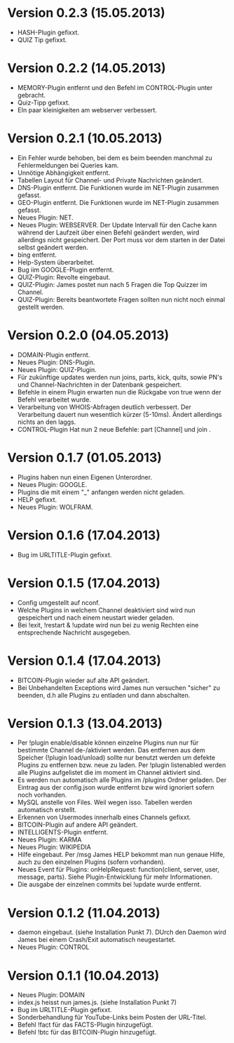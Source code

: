 # Version 0.2.3 (15.05.2013)
* HASH-Plugin gefixxt.
* QUIZ Tip gefixxt.

# Version 0.2.2 (14.05.2013)
* MEMORY-Plugin entfernt und den Befehl im CONTROL-Plugin unter gebracht.
* Quiz-Tipp gefixxt.
* EIn paar kleinigkeiten am webserver verbessert.

# Version 0.2.1 (10.05.2013)
* Ein Fehler wurde behoben, bei dem es beim beenden manchmal zu Fehlermeldungen bei Queries kam.
* Unnötige Abhängigkeit entfernt.
* Tabellen Layout für Channel- und Private Nachrichten geändert.
* DNS-Plugin entfernt. Die Funktionen wurde im NET-Plugin zusammen gefasst.
* GEO-Plugin entfernt. Die Funktionen wurde im NET-Plugin zusammen gefasst.
* Neues Plugin: NET.
* Neues Plugin: WEBSERVER. Der Update Intervall für den Cache kann während der Laufzeit über einen Befehl geändert werden, wird allerdings nicht gespeichert. Der Port muss vor dem starten in der Datei selbst geändert werden.
* bing entfernt.
* Help-System überarbeitet.
* Bug iim GOOGLE-Plugin entfernt.
* QUIZ-Plugin: Revolte eingebaut.
* QUIZ-Plugin: James postet nun nach 5 Fragen die Top Quizzer im Channel.
* QUIZ-Plugin: Bereits beantwortete Fragen sollten nun nicht noch einmal gestellt werden.

# Version 0.2.0 (04.05.2013)
* DOMAIN-Plugin entfernt.
* Neues Plugin: DNS-Plugin.
* Neues Plugin: QUIZ-Plugin.
* Für zukünftige updates werden nun joins, parts, kick, quits, sowie PN's und Channel-Nachrichten in der Datenbank gespeichert.
* Befehle in einem Plugin erwarten nun die Rückgabe von true wenn der Befehl verarbeitet wurde.
* Verarbeitung von WHOIS-Abfragen deutlich verbessert. Der Verarbeitung dauert nun wesentlich kürzer (5-10ms). Ändert allerdings nichts an den laggs.
* CONTROL-Plugin Hat nun 2 neue Befehle: part [Channel] und join <Channel>.

# Version 0.1.7 (01.05.2013)
* Plugins haben nun einen Eigenen Unterordner.
* Neues Plugin: GOOGLE.
* Plugins die mit einem "_" anfangen werden nicht geladen.
* HELP gefixxt.
* Neues Plugin: WOLFRAM.

# Version 0.1.6 (17.04.2013)
* Bug im URLTITLE-Plugin gefixxt.

# Version 0.1.5 (17.04.2013)
* Config umgestellt auf nconf.
* Welche Plugins in welchem Channel deaktiviert sind wird nun gespeichert und nach einem neustart wieder geladen.
* Bei !exit, !restart & !update wird nun bei zu wenig Rechten eine entsprechende Nachricht ausgegeben.

# Version 0.1.4 (17.04.2013)
* BITCOIN-Plugin wieder auf alte API geändert.
* Bei Unbehandelten Exceptions wird James nun versuchen "sicher" zu beenden, d.h alle Plugins zu entladen und dann abschalten.

# Version 0.1.3 (13.04.2013)
* Per !plugin enable/disable können einzelne Plugins nun nur für bestimmte Channel de-/aktiviert werden. Das entfernen aus dem Speicher (!plugin load/unload) sollte nur benutzt werden um defekte Plugins zu entfernen bzw. neue zu laden. Per !plugin listenabled werden alle Plugins aufgelistet die im moment im Channel aktiviert sind.
* Es werden nun automatisch alle Plugins im /plugins Ordner geladen. Der Eintrag aus der config.json wurde entfernt bzw wird ignoriert sofern noch vorhanden.
* MySQL anstelle von Files. Weil wegen isso. Tabellen werden automatisch erstellt.
* Erkennen von Usermodes innerhalb eines Channels gefixxt.
* BITCOIN-Plugin auf andere API geändert.
* INTELLIGENTS-Plugin entfernt.
* Neues Plugin: KARMA
* Neues Plugin: WIKIPEDIA
* Hilfe eingebaut. Per /msg James HELP bekommt man nun genaue Hilfe, auch zu den einzelnen Plugins (sofern vorhanden).
* Neues Event für Plugins: onHelpRequest: function(client, server, user, message, parts). Siehe Plugin-Entwicklung für mehr Informationen.
* Die ausgabe der einzelnen commits bei !update wurde entfernt.

# Version 0.1.2 (11.04.2013)
* daemon eingebaut. (siehe Installation Punkt 7). DUrch den Daemon wird James bei einem Crash/Exit automatisch neugestartet.
* Neues Plugin: CONTROL

# Version 0.1.1 (10.04.2013)
* Neues Plugin: DOMAIN
* index.js heisst nun james.js. (siehe Installation Punkt 7)
* Bug im URLTITLE-Plugin gefixxt.
* Sonderbehandlung für YouTube-Links beim Posten der URL-Titel.
* Befehl !fact für das FACTS-Plugin hinzugefügt.
* Befehl !btc für das BITCOIN-Plugin hinzugefügt.